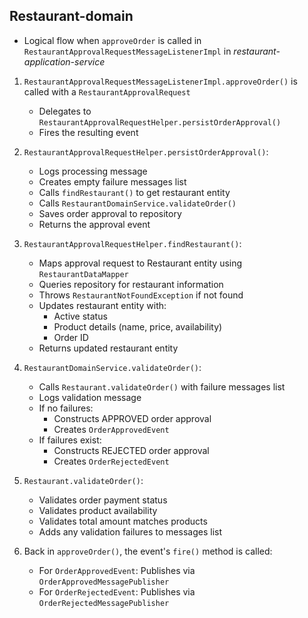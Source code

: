 ## Restaurant-domain
- Logical flow when `approveOrder` is called in `RestaurantApprovalRequestMessageListenerImpl` in _restaurant-application-service_

1. `RestaurantApprovalRequestMessageListenerImpl.approveOrder()` is called with a `RestaurantApprovalRequest`
   - Delegates to `RestaurantApprovalRequestHelper.persistOrderApproval()`
   - Fires the resulting event

2. `RestaurantApprovalRequestHelper.persistOrderApproval()`:
   - Logs processing message
   - Creates empty failure messages list
   - Calls `findRestaurant()` to get restaurant entity
   - Calls `RestaurantDomainService.validateOrder()`
   - Saves order approval to repository
   - Returns the approval event

3. `RestaurantApprovalRequestHelper.findRestaurant()`:
   - Maps approval request to Restaurant entity using `RestaurantDataMapper`
   - Queries repository for restaurant information
   - Throws `RestaurantNotFoundException` if not found
   - Updates restaurant entity with:
     - Active status
     - Product details (name, price, availability)
     - Order ID
   - Returns updated restaurant entity

4. `RestaurantDomainService.validateOrder()`:
   - Calls `Restaurant.validateOrder()` with failure messages list
   - Logs validation message
   - If no failures:
     - Constructs APPROVED order approval
     - Creates `OrderApprovedEvent`
   - If failures exist:
     - Constructs REJECTED order approval  
     - Creates `OrderRejectedEvent`

5. `Restaurant.validateOrder()`:
   - Validates order payment status
   - Validates product availability
   - Validates total amount matches products
   - Adds any validation failures to messages list

6. Back in `approveOrder()`, the event's `fire()` method is called:
   - For `OrderApprovedEvent`: Publishes via `OrderApprovedMessagePublisher`
   - For `OrderRejectedEvent`: Publishes via `OrderRejectedMessagePublisher`
